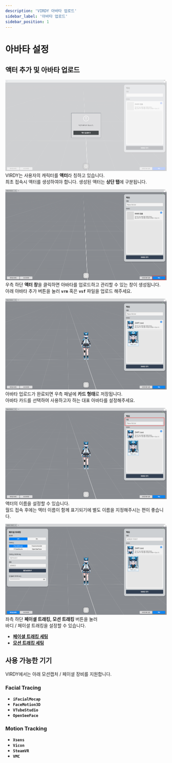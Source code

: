 ```yaml
---
description: 'VIRDY 아바타 업로드'
sidebar_label: '아바타 업로드'
sidebar_position: 1
---
```


# 아바타 설정

## 액터 추가 및 아바타 업로드
![AvatarSetImage1](/img/Page_AvatarSettings/1.png) <br/>
VIRDY는 사용자의 캐릭터를 <span class="highlight_text">**액터**</span>라 칭하고 있습니다. <br/>
최초 접속시 액터를 생성하여야 합니다. 생성된 액터는 <span class="highlight_text">**상단 탭**</span>에 구분됩니다.

![AvatarSetImage2](/img/Page_AvatarSettings/2.png) <br/>
우측 하단 <span class="highlight_text">**액터 창**</span>을 클릭하면 아바타를 업로드하고 관리할 수 있는 창이 생성됩니다. <br/>
아래 아바타 추가 버튼을 눌러 **``vrm``** 혹은 **``vsf``** 파일을 업로드 해주세요.

![AvatarSetImage3](/img/Page_AvatarSettings/3.png) <br/>
아바타 업로드가 완료되면 우측 패널에 <span class="highlight_text">**카드 형태**</span>로 저장됩니다. <br/>
아바타 카드를 선택하여 사용하고자 하는 대표 아바타를 설정해주세요.

![AvatarSetImage4](/img/Page_AvatarSettings/4.png) <br/>
액터의 이름을 설정할 수 있습니다. <br/>
월드 접속 후에는 액터 이름이 함께 표기되기에 별도 이름을 지정해주시는 편이 좋습니다.

![AvatarSetImage5](/img/Page_AvatarSettings/5.png) <br/>
좌측 하단 <span class="highlight_text">**페이셜 트래킹, 모션 트래킹**</span> 버튼을 눌러 <br/> 바디 / 페이셜 트래킹을 설정할 수 있습니다.

- <a href="/VIRDY-Docs/docs/virdy-docs-getstarted/avatar_Page/FacialSet" class="custom-link">**페이셜 트래킹 세팅**</a>
- <a href="/VIRDY-Docs/docs/virdy-docs-getstarted/avatar_Page/Mocap" class="custom-link">**모션 트래킹 세팅**</a>

## 사용 가능한 기기

VIRDY에서는 아래 모션캡처 / 페이셜 장비를 지원합니다.

### Facial Tracing

- **```iFacialMocap```**
- **```FaceMotion3D```**
- **```VTubeStudio```**
- **```OpenSeeFace```**

### Motion Tracking

- **```Xsens```**
- **```Vicon```**
- **```SteamVR```**
- **```VMC```**